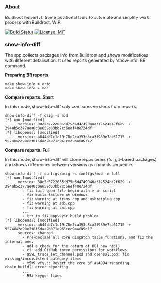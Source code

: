 ### About

Buidlroot helper(s). Some additional tools to automate and simplify work process
with Buildroot. WIP.


[![Build Status](https://gitlab.com/alexssh/br-helpers/badges/master/pipeline.svg)](https://gitlab.com/alexssh/br-helpers/-/commits/master)
[![License: MIT](https://img.shields.io/badge/License-MIT-yellow.svg)](https://opensource.org/licenses/MIT)


### show-info-diff

The app collects packages info from Buildroot and shows modifications with
different detalisation. It uses reports generated by 'show-info' BR command.

**Preparing BR reports**
```
make show-info > orig
make show-info > mod
```

**Compare reports. Short**

In this mode, show-info-diff only compares versions from reports.

```
show-info-diff -f orig -s mod
[*] uuu [modified]
      version: 30e5d5722035dd75e6d4749040a212524bb2f629 -> 294ab5c377ae00c0e659c03bb7cc6eef40e724df
[*] libopenssl [modified]
      version: a644cb7c1c19c78e2ca393c8ca36989e7ca61715 -> 9574842e90e29015daa2b071e965cec9aa885c17
```

**Compare reports. Full**

In this mode, show-info-diff will clone repositories (for git-based packages) and shows
differences between versions as commits sequence.

```
show-info-diff -f configs/orig -s configs/mod -m full
[*] uuu [modified]
      version: 30e5d5722035dd75e6d4749040a212524bb2f629 -> 294ab5c377ae00c0e659c03bb7cc6eef40e724df
        - fix fail open file begin with > in script
        - fix build failure at windows
        - fix warning at trans.cpp and usbhotplug.cpp
        - fix warning at sdp.cpp
        - fix warning at cmd.cpp
        ...
        - try to fix appveyor build problem
[*] libopenssl [modified]
      version: a644cb7c1c19c78e2ca393c8ca36989e7ca61715 -> 9574842e90e29015daa2b071e965cec9aa885c17
      sources: changed
        - Pre-declare all core dispatch table functions, and fix the internal ones
        - add a check for the return of OBJ_new_nid()
        - ci: add GitHub token permissions for workflows
        - OSSL_trace_set_channel.pod and openssl.pod: fix missing/inconsistent category items
        - x509_vfy.c: Revert the core of #14094 regarding chain_build() error reporting
        ...
        - RSA keygen fixes
```

